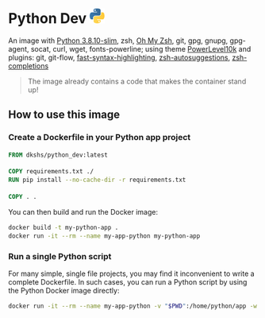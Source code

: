 # Python Dev <img src="https://raw.githubusercontent.com/docker-library/docs/01c12653951b2fe592c1f93a13b4e289ada0e3a1/python/logo.png" alt="Python Image" width="30px" />

An image with [Python 3.8.10-slim](https://hub.docker.com/layers/library/python/3.8.10-slim/images/sha256-dc50f1da4e2e0c8a6a53a342d11b7779bba81f0d668bdb2b9bbd68c647620fe4?context=explore), zsh, [Oh My Zsh](https://ohmyz.sh/), git, gpg, gnupg, gpg-agent, socat, curl, wget, fonts-powerline; using theme [PowerLevel10k](https://github.com/romkatv/powerlevel10k) and plugins: git, git-flow, [fast-syntax-highlighting](https://github.com/zdharma-continuum/fast-syntax-highlighting), [zsh-autosuggestions](https://github.com/zsh-users/zsh-autosuggestions), [zsh-completions](https://github.com/zsh-users/zsh-completions)

> The image already contains a code that makes the container stand up!

## How to use this image

### Create a Dockerfile in your Python app project

```dockerfile
FROM dkshs/python_dev:latest

COPY requirements.txt ./
RUN pip install --no-cache-dir -r requirements.txt

COPY . .
```

You can then build and run the Docker image:

```bash
docker build -t my-python-app .
docker run -it --rm --name my-app-python my-python-app
```

### Run a single Python script

For many simple, single file projects, you may find it inconvenient to write a complete Dockerfile. In such cases, you can run a Python script by using the Python Docker image directly:

```bash
docker run -it --rm --name my-app-python -v "$PWD":/home/python/app -w /home/python/app dkshs/python_dev
```
